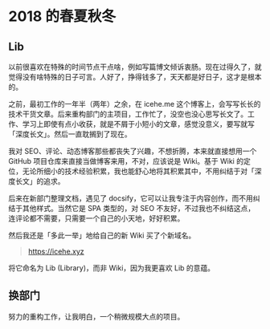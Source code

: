 # 2018 的春夏秋冬

## Lib

以前很喜欢在特殊的时间节点干点啥，例如写篇博文倾诉衷肠。现在过得久了，就觉得没有啥特殊的日子可言。人好了，挣得钱多了，天天都是好日子，这才是根本的。

之前，最初工作的一年半（两年）之余，在 icehe.me 这个博客上，会写写长长的技术干货文章。后来重构部门的主项目，工作忙了，没空也没心思写长文了。工作、学习上即使有点小收获，就是不屑于小短小的文章，感觉没意义，要写就写「深度长文」。然后一直耽搁到了现在。

我对 SEO、评论、动态博客那些都丧失了兴趣，不想折腾，本来就直接想用一个 GitHub 项目仓库来直接当做博客来用，不对，应该说是 Wiki。基于 Wiki 的定位，无论所细小的技术经验积累，我也能舒心地将其积累其中，不用纠结于对「深度长文」的追求。

后来在新部门整理文档，遇见了 docsify，它可以让我专注于内容创作，而不用纠结于其他样式。当然它是 SPA 类型的，对 SEO 不友好，不过我也不纠结这点，连评论都不需要，只需要一个自己的小天地，好好积累。

然后我还是「多此一举」地给自己的新 Wiki 买了个新域名。

> https://icehe.xyz

将它命名为 Lib (Library)，而非 Wiki，因为我更喜欢 Lib 的意蕴。

## 换部门

努力的重构工作，让我明白，一个稍微规模大点的项目。
